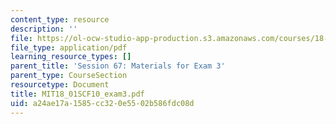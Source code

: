 ```yaml
---
content_type: resource
description: ''
file: https://ol-ocw-studio-app-production.s3.amazonaws.com/courses/18-01sc-single-variable-calculus-fall-2010/a24ae17a1585cc320e5502b586fdc08d_MIT18_01SCF10_exam3.pdf
file_type: application/pdf
learning_resource_types: []
parent_title: 'Session 67: Materials for Exam 3'
parent_type: CourseSection
resourcetype: Document
title: MIT18_01SCF10_exam3.pdf
uid: a24ae17a-1585-cc32-0e55-02b586fdc08d
---
```

